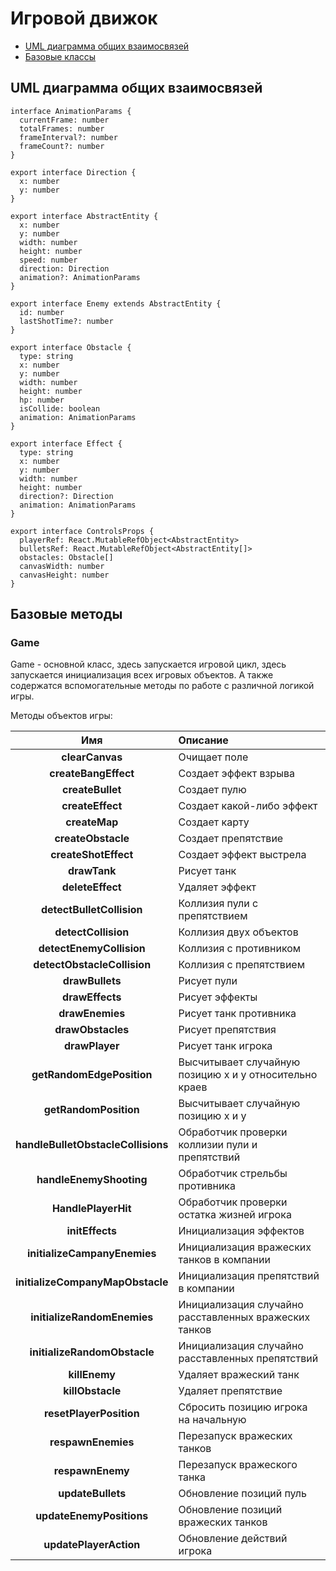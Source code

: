 # Игровой движок <!-- omit in toc -->

- [UML диаграмма общих взаимосвязей](#uml-диаграмма-общих-взаимосвязей)
- [Базовые классы](#базовые-методы)

## UML диаграмма общих взаимосвязей

```mermaid
interface AnimationParams {
  currentFrame: number
  totalFrames: number
  frameInterval?: number
  frameCount?: number
}

export interface Direction {
  x: number
  y: number
}

export interface AbstractEntity {
  x: number
  y: number
  width: number
  height: number
  speed: number
  direction: Direction
  animation?: AnimationParams
}

export interface Enemy extends AbstractEntity {
  id: number
  lastShotTime?: number
}

export interface Obstacle {
  type: string
  x: number
  y: number
  width: number
  height: number
  hp: number
  isCollide: boolean
  animation: AnimationParams
}

export interface Effect {
  type: string
  x: number
  y: number
  width: number
  height: number
  direction?: Direction
  animation: AnimationParams
}

export interface ControlsProps {
  playerRef: React.MutableRefObject<AbstractEntity>
  bulletsRef: React.MutableRefObject<AbstractEntity[]>
  obstacles: Obstacle[]
  canvasWidth: number
  canvasHeight: number
}

```

## Базовые методы

### Game

Game - основной класс, здесь запускается игровой цикл, здесь запускается инициализация всех игровых объектов. А также содержатся вспомогательные методы по работе с различной логикой игры.

Методы объектов игры:

|                Имя                 | Описание                                                |
|:----------------------------------:|:--------------------------------------------------------|
|          **clearCanvas**           | Очищает поле                                            |
|        **createBangEffect**        | Создает эффект взрыва                                   |
|          **createBullet**          | Создает пулю                                            |
|          **createEffect**          | Создает какой-либо эффект                               |
|           **createMap**            | Создает карту                                           |
|         **createObstacle**         | Создает препятствие                                     |
|        **createShotEffect**        | Создает эффект выстрела                                 |
|            **drawTank**            | Рисует танк                                             |
|          **deleteEffect**          | Удаляет эффект                                          |
|     **detectBulletCollision**      | Коллизия пули с препятствием                            |
|        **detectCollision**         | Коллизия двух объектов                                  |
|      **detectEnemyCollision**      | Коллизия с противником                                  |                            
|    **detectObstacleCollision**     | Коллизия с препятствием                                 |                            
|          **drawBullets**           | Рисует пули                                             |
|          **drawEffects**           | Рисует эффекты                                          |
|          **drawEnemies**           | Рисует танк противника                                  |
|         **drawObstacles**          | Рисует препятствия                                      |
|           **drawPlayer**           | Рисует танк игрока                                      |
|     **getRandomEdgePosition**      | Высчитывает случайную позицию x и y относительно краев  |
|       **getRandomPosition**        | Высчитывает случайную позицию x и y                     |                                   
| **handleBulletObstacleCollisions** | Обработчик проверки коллизии пули и препятствий        |                                                       
|      **handleEnemyShooting**       | Обработчик стрельбы противника                          |                                                       
|        **HandlePlayerHit**         | Обработчик проверки остатка жизней игрока               |                                                       
|          **initEffects**           | Инициализация эффектов                                  |
|    **initializeCampanyEnemies**    | Инициализация вражеских танков в компании               |
|  **initializeCompanyMapObstacle**  | Инициализация препятствий в компании                    |
|    **initializeRandomEnemies**     | Инициализация случайно расставленных вражеских танков   |
|    **initializeRandomObstacle**    | Инициализация случайно расставленных препятствий        |
|           **killEnemy**            | Удаляет вражеский танк                                  |
|          **killObstacle**          | Удаляет препятствие                                     |
|      **resetPlayerPosition**       | Сбросить позицию игрока на начальную                    |
|         **respawnEnemies**         | Перезапуск вражеских танков                             |
|          **respawnEnemy**          | Перезапуск вражеского танка                             |
|         **updateBullets**          | Обновление позиций пуль                                 |
|      **updateEnemyPositions**      | Обновление позиций вражеских танков                     |
|       **updatePlayerAction**       | Обновление действий игрока                              |

